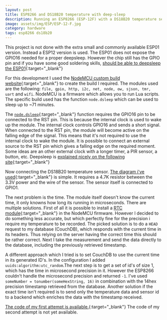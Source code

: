 ```yaml
---
layout: post
title: ESP8266 and DS18B20 temperature with deep-sleep
description: Running an ESP8266 (ESP-12F) with a DS18B20 temperature sensor with deep-sleep on a NodeMCU firmware. 
image: assets/img/ESP/ESP-12-F.jpg
category: hardware
tags: esp8266 ds18b20
---
```

This project is not done with the extra small and commonly available ESP01 version. Instead a ESP12 version is used. The ESP01 does not expose the GPIO16 needed for a proper deepsleep. However the chip still has the GPIO pin and if you have some good soldering skills, [should be able to deepsleep the ESP01][deepsleep-issue]{:target="_blank"}


For this development I used the [NodeMCU custom build website][nodemcu-build]{:target="_blank"} to create the build I required. The modules used are the following: `file, gpio, http, i2c, net, node, ow, sjson, tmr, uart` and `wifi`. NodeMCU is a firmware which allows you to run Lua scripts. The specific build used has the function `node.dsleep` which can be used to sleep up to ~71 minutes. 

The [`node.dsleep`][nodemcu-dsleep]{:target="_blank"} function requires the GPIO16 pin to be connected to the RST pin. This is because the internal clock is used to wake up the module. The internal clock controls GPIO16 and sends a short signal. When connected to the RST pin, the module will become active on the falling edge of the signal. This means that it's not required to use the internal clock to wake the module. It is possible to connect an external source to the RST pin which gives a falling edge on the required moment. Some ideas are an other external clock with a longer timer, a PIR sensor, a button, etc. Deepsleep is [explained nicely on the following site][deepsleep-expl]{:target="_blank"}

Now connecting the DS18B20 temperature sensor. [The diagram i've used][wiring-diagram]{:target="_blank"} is simple. It requires a 4.7K resistor between the 3.3V power and the wire of the sensor. The sensor itself is connected to GPIO1. 

The next problem is the time. The module itself doesn't know the current time, it only knowns how long its running in microseconds. There are multiple solutions. First of all it is possible to install a [RTC module][nodemcu-rtc]{:target="_blank"} in the NodeMCU firmware. However I decided to do something less accurate, but which perfectly fine for the precision i require my temperature to be recorded. The picked solution is to do a `HEAD` request to my database (CouchDB), which responds with the current time in its headers. Thus relying on the server having the correct time this should be rather correct. Next I take the measurement and send the data directly to the database, including the previously retrieved timestamp. 

A different approach which I tried is to set CouchDB to use the current time in its generated ID's. In the configuration I added `uuids:algorithm:utc_random`.The next step is to get a set of id's of size 1, which has the time in microsecond precision in it. However the ESP8266 couldn't handle the microsecond precision and returned `-1`. I've used `someNumber = tonumber(someHexString, 16)` in combination with the 14hex precision timestamp retrieved from the database. Another solution if the exact time isn't required is to send only the temperature data and sensor id to a backend which enriches the data with the timestamp received. 

[The code of my first attempt is available.][first-attempt]{:target="_blank"}
The code of my second attempt is not yet available.


[first-attempt]: https://gist.github.com/Sijmen/b0d69014930c63912acb192e2453cd79
[wiring-diagram]: https://iot-playground.com/blog/2-uncategorised/41-esp8266-ds18b20-temperature-sensor-arduino-ide#connection
[deepsleep-expl]: https://blog.falafel.com/esp8266nodemcu-deep-sleep/
[deepsleep-issue]: https://hackaday.com/2015/02/08/hack-allows-esp-01-to-go-to-deep-sleep/
[nodemcu-build]: https://nodemcu-build.com/
[nodemcu-dsleep]: https://nodemcu.readthedocs.io/en/master/en/modules/node/#nodedsleep
[nodemcu-rtc]:https://nodemcu.readthedocs.io/en/master/en/modules/rtctime/
